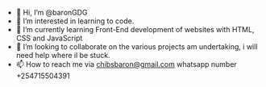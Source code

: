 - 👋 Hi, I’m @baronGDG
- 👀 I’m interested in learning to code.
- 🌱 I’m currently learning Front-End development of websites with HTML, CSS and JavaScript
- 💞️ I’m looking to collaborate on the various projects am undertaking, i will need help where il be stuck.  
- 📫 How to reach me via chibsbaron@gmail.com whatsapp number +254715504391

<!---
baronGDG/baronGDG is a ✨ special ✨ repository because its `README.md` (this file) appears on your GitHub profile.
You can click the Preview link to take a look at your changes.
--->
